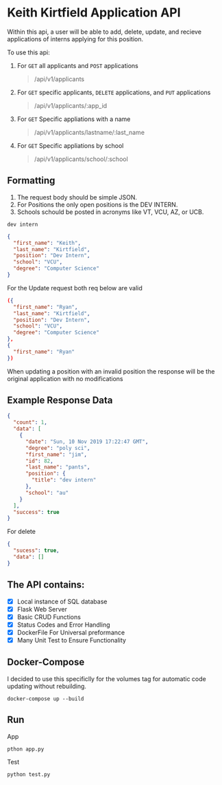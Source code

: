 # Keith Kirtfield Application API

Within this api, a user will be able to add, delete, update, and recieve applications of interns applying for this position.

To use this api:

1. For `GET` all applicants and `POST` applications
   > /api/v1/applicants
2. For `GET` specific applicants, `DELETE` applications, and `PUT` applications
   > /api/v1/applicants/:app_id
3. For `GET` Specific appliations with a name
   > /api/v1/applicants/lastname/:last_name
4. For `GET` Specific appliations by school
   > /api/v1/applicants/school/:school

## Formatting

1. The request body should be simple JSON.
2. For Positions the only open positions is the DEV INTERN.
3. Schools schould be posted in acronyms like VT, VCU, AZ, or UCB.

```
dev intern
```

```json
{
  "first_name": "Keith",
  "last_name": "Kirtfield",
  "position": "Dev Intern",
  "school": "VCU",
  "degree": "Computer Science"
}
```

For the Update request both req below are valid

```json
({
  "first_name": "Ryan",
  "last_name": "Kirtfield",
  "position": "Dev Intern",
  "school": "VCU",
  "degree": "Computer Science"
},
{
  "first_name": "Ryan"
})
```

When updating a position with an invalid position the response will be the original application with no modifications

## Example Response Data

```json
{
  "count": 1,
  "data": [
    {
      "date": "Sun, 10 Nov 2019 17:22:47 GMT",
      "degree": "poly sci",
      "first_name": "jim",
      "id": 82,
      "last_name": "pants",
      "position": {
        "title": "dev intern"
      },
      "school": "au"
    }
  ],
  "success": true
}
```

For delete

```json
{
  "sucess": true,
  "data": []
}
```

## The API contains:

- [x] Local instance of SQL database
- [x] Flask Web Server
- [x] Basic CRUD Functions
- [x] Status Codes and Error Handling
- [x] DockerFile For Universal preformance
- [x] Many Unit Test to Ensure Functionality

## Docker-Compose

I decided to use this specificlly for the volumes tag for automatic code updating without rebuilding.

```
docker-compose up --build
```

## Run

App

```
pthon app.py
```

Test

```
python test.py
```
